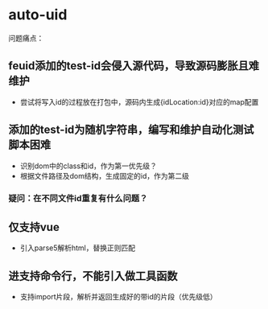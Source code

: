 # auto-uid

问题痛点：

## feuid添加的test-id会侵入源代码，导致源码膨胀且难维护
- 尝试将写入id的过程放在打包中，源码内生成{idLocation:id}对应的map配置

## 添加的test-id为随机字符串，编写和维护自动化测试脚本困难
- 识别dom中的class和id，作为第一优先级？
- 根据文件路径及dom结构，生成固定的id，作为第二级

### 疑问：在不同文件id重复有什么问题？

## 仅支持vue
- 引入parse5解析html，替换正则匹配

## 进支持命令行，不能引入做工具函数
- 支持import片段，解析并返回生成好的带id的片段（优先级低）
